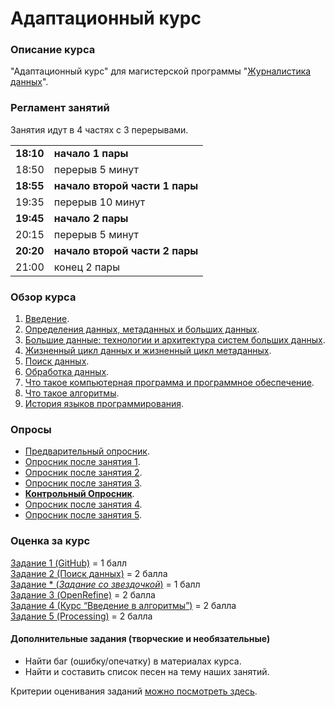 # Адаптационный курс             
### Описание курса
"Адаптационный курс" для магистерской программы "[Журналистика данных](https://www.hse.ru/ma/datajourn/)".

### Регламент занятий
Занятия идут в 4 частях с 3 перерывами.    
  
|||
|---|---|
|**18:10**|**начало 1 пары**|      
|18:50|перерыв 5 минут| 
|**18:55**|**начало второй части 1 пары**|      
|19:35|перерыв 10 минут|       
|**19:45**|**начало 2 пары**|       
|20:15|перерыв 5 минут|       
|**20:20**|**начало второй части 2 пары**|     
|21:00|конец 2 пары|            


### Обзор курса

1. [Введение](https://github.com/iradche/Data-Intro-2020-course/blob/master/lectures/intro.md).
2. [Определения данных, метаданных и больших данных](https://github.com/iradche/Data-Intro-2020-course/blob/master/lectures/lec01.md).     
3. [Большие данные: технологии и архитектура систем больших данных](https://github.com/iradche/Data-Intro-2020-course/blob/master/lectures/lec02.md).
4. [Жизненный цикл данных и жизненный цикл метаданных](https://github.com/iradche/Data-Intro-2020-course/blob/master/lectures/lec03.md).
5. [Поиск данных](https://github.com/iradche/Data-Intro-2020-course/blob/master/lectures/lec04.md).    
6. [Обработка данных](https://github.com/iradche/Data-Intro-2020-course/blob/master/lectures/lec05.md).      
7. [Что такое компьютерная программа и программное обеспечение](https://github.com/iradche/Data-Intro-2020-course/blob/master/lectures/lec06.md).      
8. [Что такое алгоритмы](https://github.com/iradche/Data-Intro-2020-course/blob/master/lectures/lec07.md).       
9. [История языков программирования](https://github.com/iradche/Data-Intro-2020-course/blob/master/lectures/lec08.md).


### Опросы 
- [Предварительный опросник](https://docs.google.com/forms/d/e/1FAIpQLSdf2jXxfyBTcvJEJz072qKXLYhj_0x5kYbws03OeQzVSyN19A/viewform).         
- [Опросник после занятия 1](https://docs.google.com/forms/d/e/1FAIpQLSe1tHiqGt066XDz_sq4xy3yLCzG-lgjPP9Cw5QCeQWH6UcJQw/viewform).     
- [Опросник после занятия 2](https://docs.google.com/forms/d/e/1FAIpQLScd0K3BG_5EIkvGm_CLSD8fu59UMbA6mZWtmCTRHJeUhfvS0g/viewform).     
- [Опросник после занятия 3](https://docs.google.com/forms/d/e/1FAIpQLScUyN2mpESKogCZe0VimZ3MVTAi7-D_jnZwVbgCLw5diyGxNQ/viewform).   
- [**Контрольный Опросник**](https://docs.google.com/forms/d/e/1FAIpQLScXpXj9wkbUCFZadb6QJZ2ykev-WVU7KJnFRLbEJzy2ztXkqA/viewform). 
- [Опросник после занятия 4](https://docs.google.com/forms/d/e/1FAIpQLScsY8IBNJI77iRITb2lqZ6ENSASZT4CcU87xdSdoh-mq4TnkA/viewform).    
- [Опросник после занятия 5](https://docs.google.com/forms/d/e/1FAIpQLSd4ppduNUfFU263m7Ge0PyLnt-pstoCnRs1aNkJTBJTOLifjA/viewform).


### Оценка за курc       
[Задание 1 (GitHub)](https://github.com/iradche/Data-Intro-2020-course/blob/master/tasks/task01.md) = 1 балл     
[Задание 2 (Поиск данных)](https://github.com/iradche/Data-Intro-2020-course/blob/master/tasks/task02.md) = 2 балла     
[Задание * (_Задание со звездочкой_)](https://github.com/iradche/Data-Intro-2020-course/blob/master/tasks/task02_.md) = 1 балл    
[Задание 3 (OpenRefine)](https://github.com/iradche/Data-Intro-2020-course/blob/master/tasks/task03.md) = 2 балла     
[Задание 4 (Курс “Введение в алгоритмы”)](https://github.com/iradche/Data-Intro-2020-course/blob/master/tasks/task04.md) = 2 балла  
[Задание 5 (Processing)](https://github.com/iradche/Data-Intro-2020-course/blob/master/tasks/task05.md) = 2 балла       


#### Дополнительные задания (творческие и необязательные)

- Найти баг (ошибку/опечатку) в материалах курса.
- Найти и составить список песен на тему наших занятий.     


Критерии оценивания заданий [можно посмотреть здесь](https://docs.google.com/spreadsheets/d/e/2PACX-1vTLcZV4N8MRtQDf4gwNRFMwgGvHZTIO5UgXg6X_nNAT4qZcFTE0akKKcnY_Dqoxp5p1fFk3_GV3lE8t/pubhtml?gid=89431691&single=true).

